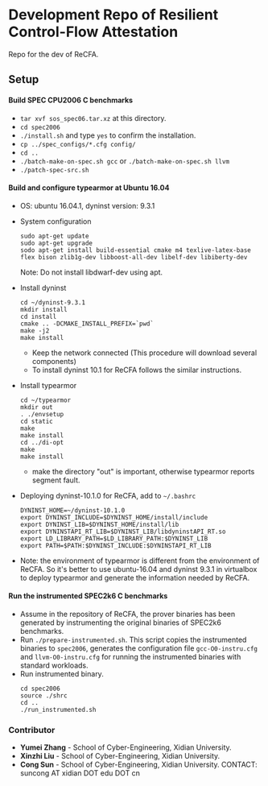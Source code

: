 # Development Repo of Resilient Control-Flow Attestation #

Repo for the dev of ReCFA.

## Setup ##

#### Build SPEC CPU2006 C benchmarks

- `tar xvf sos_spec06.tar.xz` at this directory.
- `cd spec2006`
- `./install.sh` and type `yes` to confirm the installation.
- `cp ../spec_configs/*.cfg config/`
- `cd ..`
- `./batch-make-on-spec.sh gcc` or `./batch-make-on-spec.sh llvm`
- `./patch-spec-src.sh`

#### Build and configure typearmor at Ubuntu 16.04

- OS: ubuntu 16.04.1, dyninst version: 9.3.1

- System configuration
  ```
  sudo apt-get update
  sudo apt-get upgrade
  sodo apt-get install build-essential cmake m4 texlive-latex-base flex bison zlib1g-dev libboost-all-dev libelf-dev libiberty-dev
  ```
  Note: Do not install libdwarf-dev using apt.
- Install dyninst
  ```
  cd ~/dyninst-9.3.1
  mkdir install
  cd install
  cmake .. -DCMAKE_INSTALL_PREFIX=`pwd`
  make -j2
  make install
  ```
  - Keep the network connected (This procedure will download several components)
  - To install dyninst 10.1 for ReCFA follows the similar instructions.

- Install typearmor
  ```
  cd ~/typearmor
  mkdir out
  . ./envsetup
  cd static
  make
  make install
  cd ../di-opt
  make
  make install
  ```
  - make the directory "out" is important, otherwise typearmor reports segment fault.

- Deploying dyninst-10.1.0 for ReCFA, add to `~/.bashrc`
  ```
  DYNINST_HOME=~/dyninst-10.1.0
  export DYNINST_INCLUDE=$DYNINST_HOME/install/include
  export DYNINST_LIB=$DYNINST_HOME/install/lib
  export DYNINSTAPI_RT_LIB=$DYNINST_LIB/libdyninstAPI_RT.so
  export LD_LIBRARY_PATH=$LD_LIBRARY_PATH:$DYNINST_LIB
  export PATH=$PATH:$DYNINST_INCLUDE:$DYNINSTAPI_RT_LIB
  ```
- Note: the environment of typearmor is different from the environment of ReCFA. So it's better to use ubuntu-16.04 and dyninst 9.3.1 in virtualbox to deploy typearmor and generate the information needed by ReCFA.

#### Run the instrumented SPEC2k6 C benchmarks 

- Assume in the repository of ReCFA, the prover binaries has been generated by instrumenting the original binaries of SPEC2k6 benchmarks.
- Run `./prepare-instrumented.sh`. This script copies the instrumented binaries to `spec2006`, generates the configuration file `gcc-O0-instru.cfg` and `llvm-O0-instru.cfg` for running the instrumented binaries with standard workloads.
- Run instrumented binary.
  ```
  cd spec2006
  source ./shrc
  cd ..
  ./run_instrumented.sh
  ```

### Contributor ###

* **Yumei Zhang** - School of Cyber-Engineering, Xidian University.
* **Xinzhi Liu** - School of Cyber-Engineering, Xidian University.
* **Cong Sun** - School of Cyber-Engineering, Xidian University. CONTACT: suncong AT xidian DOT edu DOT cn


